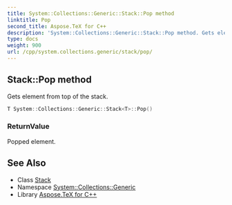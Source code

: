 ```yaml
---
title: System::Collections::Generic::Stack::Pop method
linktitle: Pop
second_title: Aspose.TeX for C++
description: 'System::Collections::Generic::Stack::Pop method. Gets element from top of the stack in C++.'
type: docs
weight: 900
url: /cpp/system.collections.generic/stack/pop/
---
```

## Stack::Pop method


Gets element from top of the stack.

```cpp
T System::Collections::Generic::Stack<T>::Pop()
```


### ReturnValue

Popped element.

## See Also

* Class [Stack](../)
* Namespace [System::Collections::Generic](../../)
* Library [Aspose.TeX for C++](../../../)
